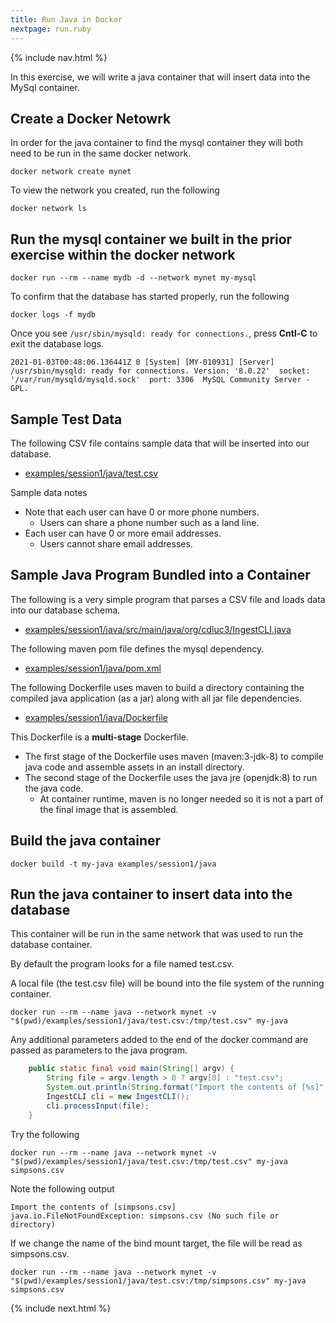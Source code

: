 ```yaml
---
title: Run Java in Docker
nextpage: run.ruby
---
```


{% include nav.html %}

In this exercise, we will write a java container that will insert data into the MySql container.

## Create a Docker Netowrk
In order for the java container to find the mysql container they will both need to be run in the same docker network.  
```
docker network create mynet
```

To view the network you created, run the following
```
docker network ls
```

## Run the mysql container we built in the prior exercise within the docker network
```
docker run --rm --name mydb -d --network mynet my-mysql
```

To confirm that the database has started properly, run the following
```
docker logs -f mydb
```

Once you see `/usr/sbin/mysqld: ready for connections.`, press **Cntl-C** to exit the database logs.
```output
2021-01-03T00:48:06.136441Z 0 [System] [MY-010931] [Server] /usr/sbin/mysqld: ready for connections. Version: '8.0.22'  socket: '/var/run/mysqld/mysqld.sock'  port: 3306  MySQL Community Server - GPL.
```

## Sample Test Data

The following CSV file contains sample data that will be inserted into our database.

- [examples/session1/java/test.csv](https://github.com/CDLUC3/docker-tutorial/blob/main/examples/session1/java/test.csv)

Sample data notes
- Note that each user can have 0 or more phone numbers.  
  - Users can share a phone number such as a land line.  
- Each user can have 0 or more email addresses.  
  - Users cannot share email addresses.

## Sample Java Program Bundled into a Container

The following is a very simple program that parses a CSV file and loads data into our database schema.

- [examples/session1/java/src/main/java/org/cdluc3/IngestCLI.java](https://github.com/CDLUC3/docker-tutorial/blob/main/examples/session1/java/src/main/java/org/cdluc3/IngestCLI.java)

The following maven pom file defines the mysql dependency.
- [examples/session1/java/pom.xml](https://github.com/CDLUC3/docker-tutorial/blob/main/examples/session1/java/pom.xml)

The following Dockerfile uses maven to build a directory containing the compiled java application (as a jar) along with all jar file dependencies.
- [examples/session1/java/Dockerfile](https://github.com/CDLUC3/docker-tutorial/blob/main/examples/session1/java/Dockerfile)

This Dockerfile is a **multi-stage** Dockerfile.  
- The first stage of the Dockerfile uses maven (maven:3-jdk-8) to compile java code and assemble assets in an install directory.
- The second stage of the Dockerfile uses the java jre (openjdk:8) to run the java code.  
  - At container runtime, maven is no longer needed so it is not a part of the final image that is assembled.

## Build the java container
```
docker build -t my-java examples/session1/java
```

## Run the java container to insert data into the database

This container will be run in the same network that was used to run the database container.

By default the program looks for a file named test.csv.

A local file (the test.csv file) will be bound into the file system of the running container.  

```
docker run --rm --name java --network mynet -v "$(pwd)/examples/session1/java/test.csv:/tmp/test.csv" my-java 
```

Any additional parameters added to the end of the docker command are passed as parameters to the java program.
```java
    public static final void main(String[] argv) {
        String file = argv.length > 0 ? argv[0] : "test.csv";
        System.out.println(String.format("Import the contents of [%s]", file));
        IngestCLI cli = new IngestCLI();
        cli.processInput(file);
    }
```

Try the following
```
docker run --rm --name java --network mynet -v "$(pwd)/examples/session1/java/test.csv:/tmp/test.csv" my-java simpsons.csv
```

Note the following output
```output
Import the contents of [simpsons.csv]
java.io.FileNotFoundException: simpsons.csv (No such file or directory)
```

If we change the name of the bind mount target, the file will be read as simpsons.csv. 
```
docker run --rm --name java --network mynet -v "$(pwd)/examples/session1/java/test.csv:/tmp/simpsons.csv" my-java simpsons.csv
```

{% include next.html %}
